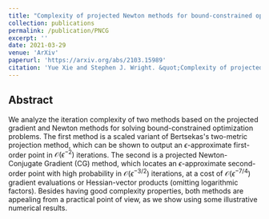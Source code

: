 ```yaml
---
title: "Complexity of projected Newton methods for bound-constrained optimization"
collection: publications
permalink: /publication/PNCG
excerpt: ''
date: 2021-03-29
venue: 'ArXiv'
paperurl: 'https://arxiv.org/abs/2103.15989'
citation: 'Yue Xie and Stephen J. Wright. &quot;Complexity of projected Newton methods for bound-constrained optimization.&quot; <i>arXiv preprint, arXiv: 2103.15989.</i>.'
---
```

## Abstract

We analyze the iteration complexity of two methods based on the projected gradient and Newton methods for solving bound-constrained optimization problems. The first method is a scaled variant of Bertsekas's two-metric projection method, which can be shown to output an $\epsilon$-approximate first-order point in $\mathcal{O}(\epsilon^{-2})$ iterations. 
The second is a projected Newton-Conjugate Gradient (CG) method, which locates an $\epsilon$-approximate second-order point with high probability in $\mathcal{O}(\epsilon^{-3/2})$ iterations, at a cost of $\mathcal{O}(\epsilon^{-7/4})$ gradient evaluations or Hessian-vector products (omitting logarithmic factors). Besides having good complexity properties, both methods are appealing from a practical point of view, as we show using some illustrative numerical results.

